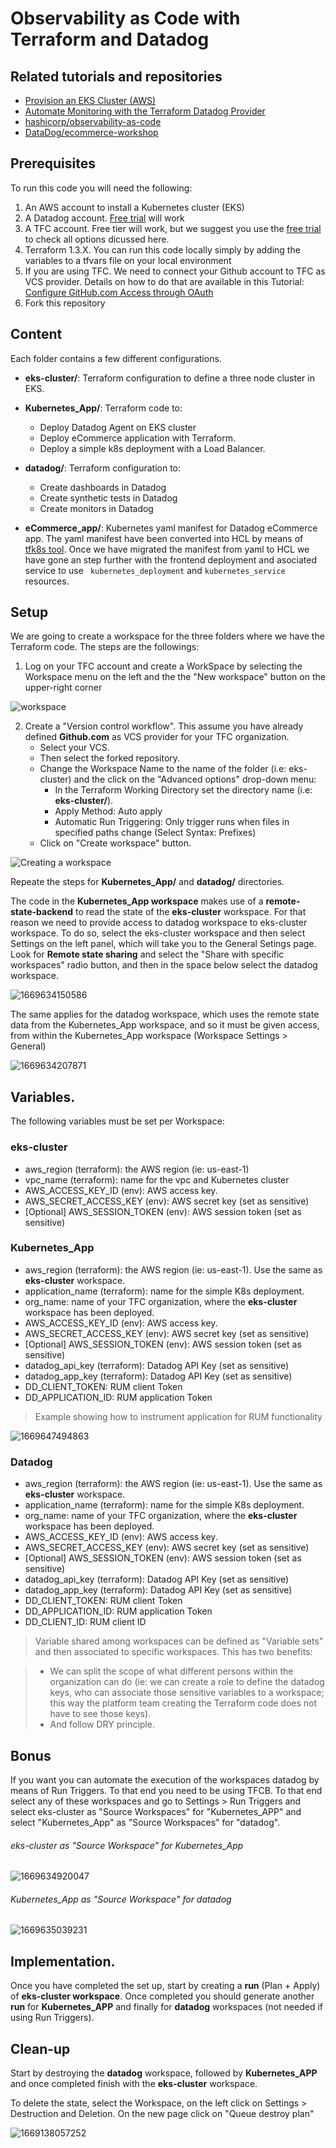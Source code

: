 # Observability as Code with Terraform and Datadog

## Related tutorials and repositories

* [Provision an EKS Cluster (AWS)](https://developer.hashicorp.com/terraform/tutorials/kubernetes/eks)
* [Automate Monitoring with the Terraform Datadog Provider](https://developer.hashicorp.com/terraform/tutorials/applications/datadog-provider)
* [hashicorp/observability-as-code
  ](https://github.com/hashicorp/observability-as-code)
* [DataDog/ecommerce-workshop](https://github.com/DataDog/ecommerce-workshop/tree/main/deploy/generic-k8s/ecommerce-app)

## Prerequisites

To run this code you will need the following:

1. An AWS account to install a Kubernetes cluster (EKS)
2. A Datadog account. [Free trial](https://www.datadoghq.com/lpg/?utm_source=advertisement&utm_medium=search&utm_campaign=dg-google-brand-ww&utm_keyword=%2Bdatadog&utm_matchtype=b&utm_campaignid=9551169254&utm_adgroupid=95325237782&gclid=Cj0KCQiAg_KbBhDLARIsANx7wAw1QQwVsFWOM1np3sh340vv56wKzymC8Y75ZQaWFB2RNge2CO42y-gaAnQ7EALw_wcB) will work
3. A TFC account. Free tier will work, but we suggest you use the [free trial](https://www.hashicorp.com/blog/announcing-free-trials-for-hashicorp-terraform-cloud-paid-offerings) to check all options dicussed here.
4. Terraform 1.3.X.
   You can run this code locally simply by adding the variables to a tfvars file on your local environment
5. If you are using TFC. We need to connect your Github account to TFC as VCS provider. Details on how to do that are available in this Tutorial: [Configure GitHub.com Access through OAuth](https://developer.hashicorp.com/terraform/tutorials/cloud/github-oauth?in=terraform%2Fcloud)
6. Fork this repository

## Content

Each folder contains a few different configurations.

* **eks-cluster/**: Terraform configuration to define a three node cluster in EKS.
* **Kubernetes_App/**: Terraform code to:

  * Deploy Datadog Agent on EKS cluster
  * Deploy eCommerce application with Terraform.
  * Deploy a simple k8s deployment with a Load Balancer.
* **datadog/**: Terraform configuration to:

  * Create dashboards in Datadog
  * Create synthetic tests in Datadog
  * Create monitors in Datadog
* **eCommerce_app/**: Kubernetes yaml manifest for Datadog eCommerce app. The yaml manifest have been converted into HCL by means of [tfk8s tool](https://github.com/jrhouston/tfk8s). Once we have migrated the manifest from yaml to HCL we have gone an step further with the frontend deployment and asociated service to use ` kubernetes_deployment` and `kubernetes_service` resources.

## Setup

We are going to create a workspace for the three folders where we have the Terraform code. The steps are the followings:

1. Log on your TFC account and create a WorkSpace by selecting the Workspace menu on the left and the the "New workspace" button on the upper-right corner

![workspace](/image/README/1669109692716.png)

2. Create a "Version control workflow". This assume you have already defined **Github.com** as VCS provider for your TFC organization.
   * Select your VCS.
   * Then select the forked repository.
   * Change the Workspace Name to the name of the folder (i.e: eks-cluster) and the click on the "Advanced options" drop-down menu:
     * In the Terraform Working Directory set the directory name (i.e: **eks-cluster/**).
     * Apply Method: Auto apply
     * Automatic Run Triggering: Only trigger runs when files in specified paths change (Select Syntax: Prefixes)
   * Click on "Create workspace" button.

![Creating a workspace](/image/README/1669111229568.png)

Repeate the steps for **Kubernetes_App/** and **datadog/** directories.

The code in the **Kubernetes_App workspace** makes use of a **remote-state-backend** to read the state of the **eks-cluster** workspace. For that reason we need to provide access to datadog workspace to eks-cluster workspace. To do so, select the eks-cluster workspace and then select Settings on the left panel, which will take you to the General Setings page. Look for **Remote state sharing** and select the "Share with specific workspaces" radio button, and then in the space below select the datadog workspace.

![1669634150586](image/README/1669634150586.png)

The same applies for the datadog workspace, which uses the remote state data from the Kubernetes_App workspace, and so it must be given access, from within the Kubernetes_App workspace (Workspace Settings > General)

![1669634207871](image/README/1669634207871.png)

## Variables.

The following variables must be set per Workspace:

### eks-cluster

* aws_region (terraform): the AWS region (ie: us-east-1)
* vpc_name (terraform): name for the vpc and Kubernetes cluster
* AWS_ACCESS_KEY_ID (env): AWS access key.
* AWS_SECRET_ACCESS_KEY (env): AWS secret key (set as sensitive)
* [Optional] AWS_SESSION_TOKEN (env): AWS session token (set as sensitive)

### Kubernetes_App

* aws_region (terraform): the AWS region (ie: us-east-1). Use the same as **eks-cluster** workspace.
* application_name (terraform): name for the simple K8s deployment.
* org_name: name of your TFC organization, where the **eks-cluster** workspace has been deployed.
* AWS_ACCESS_KEY_ID (env): AWS access key.
* AWS_SECRET_ACCESS_KEY (env): AWS secret key (set as sensitive)
* [Optional] AWS_SESSION_TOKEN (env): AWS session token (set as sensitive)
* datadog_api_key (terraform): Datadog API Key (set as sensitive)
* datadog_app_key (terraform): Datadog API Key (set as sensitive)
* DD_CLIENT_TOKEN: RUM client Token
* DD_APPLICATION_ID: RUM application Token

> Example showing how to instrument application for RUM functionality

![1669647494863](image/README/1669647494863.png)

### Datadog

* aws_region (terraform): the AWS region (ie: us-east-1). Use the same as **eks-cluster** workspace.
* application_name (terraform): name for the simple K8s deployment.
* org_name: name of your TFC organization, where the **eks-cluster** workspace has been deployed.
* AWS_ACCESS_KEY_ID (env): AWS access key.
* AWS_SECRET_ACCESS_KEY (env): AWS secret key (set as sensitive)
* [Optional] AWS_SESSION_TOKEN (env): AWS session token (set as sensitive)
* datadog_api_key (terraform): Datadog API Key (set as sensitive)
* datadog_app_key (terraform): Datadog API Key (set as sensitive)
* DD_CLIENT_TOKEN: RUM client Token
* DD_APPLICATION_ID: RUM application Token
* DD_CLIENT_ID: RUM client ID

> Variable shared among workspaces can be defined as "Variable sets" and then associated to specific workspaces. This has two benefits:

> * We can split the scope of what different persons within the organization can do (ie: we can create a role to define the datadog keys, who can associate those sensitive variables to a workspace; this way the platform team creating the Terraform code does not have to see those keys).
> * And follow DRY principle.

## Bonus

If you want you can automate the execution of the workspaces datadog by means of Run Triggers. To that end you need to be using TFCB. To that end select any of these workspaces and go to Settings > Run Triggers and select eks-cluster as "Source Workspaces" for "Kubernetes_APP" and select "Kubernetes_App" as "Source Workspaces" for "datadog".

###### eks-cluster as "Source Workspace" for Kubernetes_App

![1669634920047](image/README/1669634920047.png)

###### Kubernetes_App as "Source Workspace" for datadog

![1669635039231](image/README/1669635039231.png)

## Implementation.

Once you have completed the set up, start by creating a **run** (Plan + Apply) of **eks-cluster workspace**. Once completed you should generate another **run** for **Kubernetes_APP** and finally for **datadog** workspaces  (not needed if using Run Triggers).

## Clean-up

Start by destroying the **datadog** workspace, followed by **Kubernetes_APP** and once completed finish with the **eks-cluster** workspace.

To delete the state, select the Workspace, on the left click on Settings > Destruction and Deletion. On the new page click on "Queue destroy plan"

![1669138057252](image/README/1669138057252.png)
